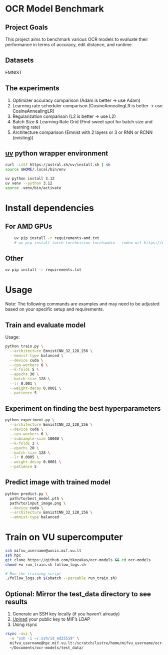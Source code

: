 # OCR Model Benchmark

## Project Goals

This project aims to benchmark various OCR models to evaluate their performance in terms of
accuracy, edit distance, and runtime.

## Datasets
EMNIST

## The experiments
1. Optimizer accuracy comparison (Adam is better -> use Adam)
2. Learning rate scheduler comparison (CosineAnnealingLR is better -> use CosineAnnealingLR)
3. Regularization comparison (L2 is better -> use L2)
4. Batch Size & Learning‐Rate Grid (Find sweet spot for batch size and learning rate)
5. Architecture comparison (Emnist with 2 layers or 3 or RNN or RCNN (existing))


## [uv](https://github.com/astral-sh/uv) python wrapper environment
```bash
curl -LsSf https://astral.sh/uv/install.sh | sh
source $HOME/.local/bin/env

uv python install 3.12
uv venv --python 3.12
source .venv/bin/activate
```

# Install dependencies
## For AMD GPUs
```bash
    uv pip install -r requirements-amd.txt
    # uv pip install torch torchvision torchaudio --index-url https://download.pytorch.org/whl/rocm6.2
```
## Other
```bash
uv pip install -r requirements.txt
```

# Usage
Note: The following commands are examples and may need to be adjusted based on your specific setup and requirements.

## Train and evaluate model

Usage:
```bash
python train.py \
  --architecture EmnistCNN_32_128_256 \
  --emnist-type balanced \
  --device cuda \
  --cpu-workers 6 \
  --k-folds 5 \
  --epochs 30 \
  --batch-size 128 \
  --lr 0.001 \
  --weight-decay 0.0001 \
  --patience 5
```

## Experiment on finding the best hyperparameters
```bash
python experiment.py \
  --architecture EmnistCNN_32_128_256 \
  --device cuda \
  --cpu-workers 6 \
  --subsample-size 10000 \
  --k-folds 3 \
  --epochs 20 \
  --batch-size 128 \
  --lr 0.0005 \
  --weight-decay 0.0001 \
  --patience 5
```
## Predict image with trained model
```bash
python predict.py \
  path/to/best_model.pth \
  path/to/input_image.png \
  --device cuda \
  --architecture EmnistCNN_32_128_256 \
  --emnist-type balanced
```

# Train on VU supercomputer
```bash
ssh mifvu_username@uosis.mif.vu.lt
ssh hpc
git clone https://github.com/tkozakas/ocr-models && cd ocr-models
chmod +x run_train.sh follow_logs.sh

# Run the training script
./follow_logs.sh $(sbatch --parsable run_train.sh)
```

## Optional: Mirror the test_data directory to see results
1. Generate an SSH key locally (if you haven’t already)
2. [Upload](https://mif.vu.lt/ldap/sshkey.php) your public key to MIF’s LDAP
3. Using rsync
```bash
rsync -avz \
  -e "ssh -i ~/.ssh/id_ed25519" \
  mifvu_username@hpc.mif.vu.lt:/scratch/lustre/home/mifvu_username/ocr-models/test_data/ \
  ~/Documents/ocr-models/test_data/
```